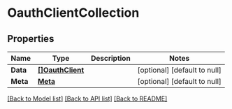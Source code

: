 # OauthClientCollection

## Properties
Name | Type | Description | Notes
------------ | ------------- | ------------- | -------------
**Data** | [**[]OauthClient**](OauthClient.md) |  | [optional] [default to null]
**Meta** | [**Meta**](Meta.md) |  | [optional] [default to null]

[[Back to Model list]](../README.md#documentation-for-models) [[Back to API list]](../README.md#documentation-for-api-endpoints) [[Back to README]](../README.md)


